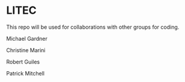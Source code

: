 # LITEC
This repo will be used for collaborations with other groups for coding.

Michael Gardner

Christine Marini

Robert Guiles

Patrick Mitchell
